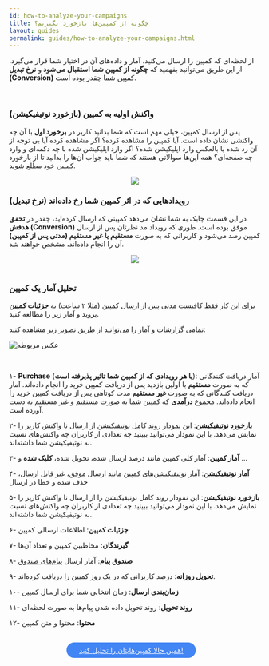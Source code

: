 ```yaml
---
id: how-to-analyze-your-campaigns
title: چگونه از کمپین‌ها بازخورد بگیریم؟
layout: guides
permalink: guides/how-to-analyze-your-campaigns.html
---
```


از لحظه‌ای که کمپین را ارسال می‌کنید، آمار و داده‌های آن در اختیار شما قرار می‌گیرد. از این طریق می‌توانید بفهمید که **چگونه از کمپین شما استقبال می‌شود** و **نرخ تبدیل (Conversion)** کمپین شما چقدر بوده است.

<Br>

### واکنش اولیه به کمپین (بازخورد نوتیفیکیشن)

پس از ارسال کمپین، خیلی مهم است که شما بدانید کاربر در **برخورد اول** با آن چه واکنشی نشان داده است. آیا کمپین را مشاهده کرده؟ اگر مشاهده کرده آیا بی توجه از آن رد شده یا بالعکس وارد اپلیکیشن شده؟ اگر وارد اپلیکیشن شده با چه دکمه‌ای و وارد چه صفحه‌ای؟ همه این‌ها سوالاتی هستند که شما باید جواب آن‌ها را بدانید تا از بازخورد کمپین خود مطلع شوید. 

<div style="text-align: center;"><img src="http://uupload.ir/files/o4nd_notification-impression2.png">
</div> 

### رویدادهایی که در اثر کمپین شما رخ داده‌اند (نرخ تبدیل)

در این قسمت چابک به شما نشان می‌دهد کمپینی که ارسال کرده‌اید، چقدر در **تحقق هدفش (Conversion)** موفق بوده است. طوری که رویداد مد نظرتان پس از ارسال کمپین رصد می‌شود و کاربرانی که به صورت **مستقیم یا غیر مستقیم (مدتی پس از کمپین)** آن را انجام داده‌اند، مشخص خواهند شد. 

<div style="text-align: center;"><img src="http://uupload.ir/files/0vbd_influenced-conversions.png">
</div> 

<br>

### تحلیل آمار یک کمپین

برای این کار فقط کافیست مدتی پس از ارسال کمپین (مثلا ۲ ساعت) به **جزئیات کمپین** بروید و آمار زیر را مطالعه کنید.

تمامی گزارشات و آمار را می‌توانید از طریق تصویر زیر مشاهده کنید:

![عکس مربوطه](http://uupload.ir/files/af09_campaign-analytics.png)

<br>

۱- **Purchase** (**یا هر رویدادی که از کمپین شما تاثیر پذیرفته است**): آمار دریافت کنندگانی که به صورت **مستقیم** با اولین بازدید پس از دریافت کمپین خرید را انجام داده‌اند. آمار دریافت کنندگانی که به صورت **غیر مستقیم** مدت کوتاهی پس از دریافت کمپین خرید را انجام داده‌اند. مجموع **درآمدی** که کمپین شما به صورت مستقیم و غیر مستقیم به دست آورده است. 

۲- **بازخورد نوتیفیکیشن**: این نمودار روند کامل نوتیفیکیشن از ارسال تا واکنش کاربر را نمایش می‌دهد. با این نمودار می‌توانید ببینید چه تعدادی از کاربران چه واکنش‌های نسبت به نوتیفیکیشن شما داشته‌اند. 


۳- **آمار کمپین**:  آمار کلی کمپین مانند درصد ارسال شده، تحویل شده، **کلیک شده** و ... 

۴- **آمار نوتیفیکیشن**: آمار نوتیفیکیشن‌های کمپین مانند ارسال موفق، غیر قابل ارسال، حذف شده و خطا در ارسال

۵- **بازخورد نوتیفیکیشن**: این نمودار روند کامل نوتیفیکیشن را از ارسال تا واکنش کاربر را نمایش می‌دهد. با این نمودار می‌توانید ببینید چه تعدادی از کاربران چه واکنش‌های نسبت به نوتیفیکیشن شما داشته‌اند. 

۶- **جزئیات کمپین**: اطلاعات ارسالی کمپین

۷- **گیرندگان**: مخاطبین کمپین و تعداد آن‌ها

۸- **صندوق پیام**: آمار ارسال [پیام‌های صندوق](/panel/send.html#سیاست-ارسال)

۹- **تحویل روزانه**: درصد کاربرانی که در یک روز کمپین را دریافت کرده‌اند.

۱۰- **زمان‌بندی ارسال**: زمان انتخابی شما برای ارسال کمپین

۱۱- **روند تحویل**: روند تحویل داده شدن پیام‌ها به صورت لحظه‌ای

۱۲- **محتوا**: محتوا و متن کمپین 

<br>

<div align="center">   
    <a style="display: inline-block; text-align: center; border-radius: 40px; background: #4285f4; color: white !important; padding: 7px 25px; margin-right: 15px; cursor: pointer; transition: all 0.25s ease;" href="https://sandbox.push.adpdigital.com/front/users/messages/list/push">همین حالا کمپین‌‌هایتان را تحلیل کنید!</a>
</div>
